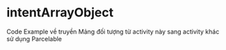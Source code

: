 # intentArrayObject
Code Example về truyền Mảng đối tượng từ activity này sang activity khác sử dụng Parcelable
